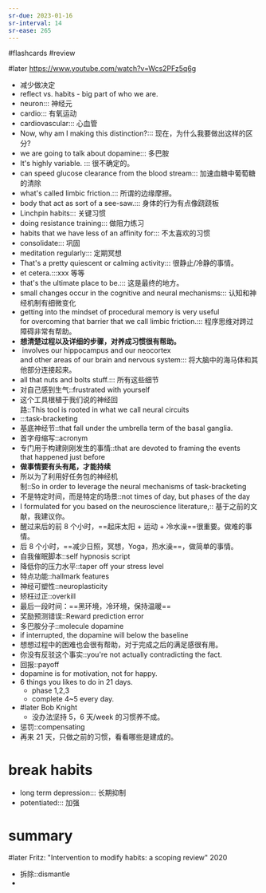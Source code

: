 ```yaml
---
sr-due: 2023-01-16
sr-interval: 14
sr-ease: 265
---
```


#flashcards 
#review

#later https://www.youtube.com/watch?v=Wcs2PFz5q6g
- 减少做决定
- reflect  vs. habits - big part of who we are.
- neuron::: 神经元 <!--SR:!2023-03-02,39,245!2023-02-18,32,245-->
- cardio::: 有氧运动 <!--SR:!2023-02-09,28,250!2023-01-31,9,185-->
- cardiovascular::: 心血管 <!--SR:!2023-02-20,29,210!2023-02-01-16-11,2.6,130-->
- Now, why am I making this distinction?::: 现在，为什么我要做出这样的区分? <!--SR:!2023-02-22,37,250!2023-03-12,43,225-->
- we are going to talk about dopamine::: 多巴胺 <!--SR:!2023-02-11,29,250!2023-02-28,30,230-->
- It's highly variable. ::: 很不确定的。 <!--SR:!2023-02-27,38,245!2023-02-02,11,185-->
- can speed glucose clearance from the blood stream::: 加速血糖中葡萄糖的清除 <!--SR:!2023-02-01,21,230!2023-01-31,20,225-->
- what's called limbic friction.::: 所谓的边缘摩擦。 <!--SR:!2023-02-21,36,250!2023-02-15,25,205-->
- body that act as sort of a see-saw.::: 身体的行为有点像跷跷板 <!--SR:!2023-02-23,36,245!2023-03-15,46,225-->
- Linchpin habits::: 关键习惯 <!--SR:!2023-02-25,38,245!2023-02-12-18-46,14.2,165-->
- doing resistance training::: 做阻力练习 <!--SR:!2023-03-21-02-11,50,250!2023-01-31,22,245-->
- habits that we have less of an affinity for::: 不太喜欢的习惯 <!--SR:!2023-02-18,33,250!2023-02-08,10,130-->
- consolidate::: 巩固 <!--SR:!2023-02-21,36,250!2023-02-24,39,265-->
- meditation regularly::: 定期冥想 <!--SR:!2023-02-01,23,265!2023-03-09,40,225-->
- That's a pretty quiescent or calming activity::: 很静止/冷静的事情。 <!--SR:!2023-02-16,31,245!2023-02-02-06-44,3.7,185-->
- et cetera.:::xxx 等等 <!--SR:!2023-02-09,27,245!2023-03-14,45,225-->
- that's the ultimate place to be.::: 这是最终的地方。 <!--SR:!2023-03-08,39,230!2023-03-11,42,225-->
- small changes occur in the cognitive and neural mechanisms::: 认知和神经机制有细微变化 <!--SR:!2023-02-20,35,245!2023-02-06,21,205-->
- getting into the mindset of procedural memory is very useful for overcoming that barrier that we call limbic friction.::: 程序思维对跨过障碍非常有帮助。 <!--SR:!2023-02-14,32,250!2023-02-16,31,245-->
- **想清楚过程以及详细的步骤，对养成习惯很有帮助。**
-  involves our hippocampus and our neocortex and other areas of our brain and nervous system::: 将大脑中的海马体和其他部分连接起来。 <!--SR:!2023-03-10,41,210!2023-02-03,18,185-->
- all that nuts and bolts stuff.::: 所有这些细节 <!--SR:!2023-02-23,38,265!2023-02-04,19,185-->
- 对自己感到生气::frustrated with yourself <!--SR:!2023-02-19,28,192-->
- 这个工具根植于我们说的神经回路::This tool is rooted in what we call neural circuits <!--SR:!2023-02-04,22,232-->
- :::task-bracketing <!--SR:!2023-04-14-09-22,74.3,272!2023-02-15,30,232-->
- 基底神经节::that fall under the umbrella term of the basal ganglia. <!--SR:!2023-02-02,10,172-->
- 首字母缩写::acronym <!--SR:!2023-02-03,6,132-->
- 专门用于构建刚刚发生的事情::that are devoted to framing the events that happened just before <!--SR:!2023-02-02,5,130-->
- **做事情要有头有尾，才能持续**
- 所以为了利用好任务包的神经机制::So in order to leverage the neural mechanisms of task-bracketing <!--SR:!2023-02-26,34,212-->
- 不是特定时间，而是特定的场景::not times of day, but phases of the day <!--SR:!2023-01-30,10,212-->
- I formulated for you based on the neuroscience literature,:: 基于之前的文献，我建议你。 <!--SR:!2023-02-17,31,232-->
- 醒过来后的前 8 个小时，==起床太阳 + 运动 + 冷水澡==很重要。做难的事情。
- 后 8 个小时，==减少日照，冥想，Yoga，热水澡==，做简单的事情。
- 自我催眠脚本::self hypnosis script <!--SR:!2023-02-01-13-28,3,130-->
- 降低你的压力水平::taper off your stress level <!--SR:!2023-01-31,9,172-->
- 特点功能::hallmark features <!--SR:!2023-02-01,10,130-->
- 神经可塑性::neuroplasticity <!--SR:!2023-02-09,21,192-->
- 矫枉过正::overkill <!--SR:!2023-02-06,9,192-->
- 最后一段时间：==黑环境，冷环境，保持温暖==
- 奖励预测错误::Reward prediction error <!--SR:!2023-02-23,36,232-->
- 多巴胺分子::molecule dopamine <!--SR:!2023-02-07,19,192-->
- if interrupted, the dopamine will below the baseline
- 想想过程中的困难也会很有帮助，对于完成之后的满足感很有用。
- 你没有反驳这个事实::you're not actually contradicting the fact. <!--SR:!2023-02-02,5,147-->
- 回报::payoff <!--SR:!2023-02-02,4,167-->
- dopamine is for motivation, not for happy.
- 6 things you likes to do in 21 days.
	- phase 1,2,3
	- complete 4~5 every day.
- #later Bob Knight
	- 没办法坚持 5，6 天/week 的习惯养不成。
- 惩罚::compensating <!--SR:!2023-02-01,4,130-->
- 再来 21 天，只做之前的习惯，看看哪些是建成的。
# break habits
- long term depression::: 长期抑制 <!--SR:!2023-03-16,46,227!2023-03-14,45,227-->
- potentiated::: 加强 <!--SR:!2023-02-03,15,187!2023-01-30,1,130-->

# summary
#later Fritz: "Intervention to modify habits: a scoping review"      2020


- 拆除::dismantle <!--SR:!2023-02-04,12,147-->
- 


